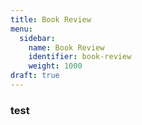 ```yaml
---
title: Book Review
menu:
  sidebar:
    name: Book Review
    identifier: book-review
    weight: 1000
draft: true
---
```


### test